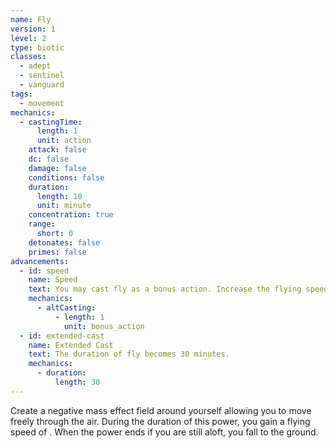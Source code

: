 ```yaml
---
name: Fly
version: 1
level: 2
type: biotic
classes:
  - adept
  - sentinel
  - vanguard
tags:
  - movement
mechanics:
  - castingTime:
      length: 1
      unit: action
    attack: false
    dc: false
    damage: false
    conditions: false
    duration:
      length: 10
      unit: minute
    concentration: true
    range:
      short: 0
    detonates: false
    primes: false
advancements:
  - id: speed
    name: Speed
    text: You may cast fly as a bonus action. Increase the flying speed to <me-distance length="90" />
    mechanics:
      - altCasting:
          - length: 1
            unit: bonus_action
  - id: extended-cast
    name: Extended Cast
    text: The duration of fly becomes 30 minutes.
    mechanics:
      - duration:
          length: 30
---
```

Create a negative mass effect field around yourself allowing you to move freely through the air. During the duration of
this power, you gain a flying speed of <me-distance length="60" />. When the power ends if you are still aloft, you fall to the ground.
